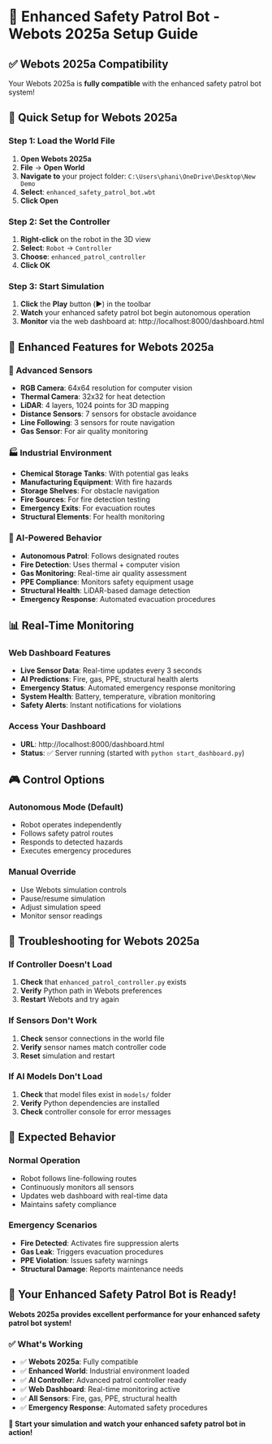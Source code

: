 # 🤖 Enhanced Safety Patrol Bot - Webots 2025a Setup Guide

## ✅ **Webots 2025a Compatibility**

Your Webots 2025a is **fully compatible** with the enhanced safety patrol bot system!

## 🚀 **Quick Setup for Webots 2025a**

### **Step 1: Load the World File**
1. **Open Webots 2025a**
2. **File** → **Open World**
3. **Navigate to** your project folder: `C:\Users\phani\OneDrive\Desktop\New Demo`
4. **Select**: `enhanced_safety_patrol_bot.wbt`
5. **Click Open**

### **Step 2: Set the Controller**
1. **Right-click** on the robot in the 3D view
2. **Select**: `Robot` → `Controller`
3. **Choose**: `enhanced_patrol_controller`
4. **Click OK**

### **Step 3: Start Simulation**
1. **Click** the **Play** button (▶️) in the toolbar
2. **Watch** your enhanced safety patrol bot begin autonomous operation
3. **Monitor** via the web dashboard at: http://localhost:8000/dashboard.html

## 🎯 **Enhanced Features for Webots 2025a**

### **🔧 Advanced Sensors**
- **RGB Camera**: 64x64 resolution for computer vision
- **Thermal Camera**: 32x32 for heat detection
- **LiDAR**: 4 layers, 1024 points for 3D mapping
- **Distance Sensors**: 7 sensors for obstacle avoidance
- **Line Following**: 3 sensors for route navigation
- **Gas Sensor**: For air quality monitoring

### **🏭 Industrial Environment**
- **Chemical Storage Tanks**: With potential gas leaks
- **Manufacturing Equipment**: With fire hazards
- **Storage Shelves**: For obstacle navigation
- **Fire Sources**: For fire detection testing
- **Emergency Exits**: For evacuation routes
- **Structural Elements**: For health monitoring

### **🤖 AI-Powered Behavior**
- **Autonomous Patrol**: Follows designated routes
- **Fire Detection**: Uses thermal + computer vision
- **Gas Monitoring**: Real-time air quality assessment
- **PPE Compliance**: Monitors safety equipment usage
- **Structural Health**: LiDAR-based damage detection
- **Emergency Response**: Automated evacuation procedures

## 📊 **Real-Time Monitoring**

### **Web Dashboard Features**
- **Live Sensor Data**: Real-time updates every 3 seconds
- **AI Predictions**: Fire, gas, PPE, structural health alerts
- **Emergency Status**: Automated emergency response monitoring
- **System Health**: Battery, temperature, vibration monitoring
- **Safety Alerts**: Instant notifications for violations

### **Access Your Dashboard**
- **URL**: http://localhost:8000/dashboard.html
- **Status**: ✅ Server running (started with `python start_dashboard.py`)

## 🎮 **Control Options**

### **Autonomous Mode (Default)**
- Robot operates independently
- Follows safety patrol routes
- Responds to detected hazards
- Executes emergency procedures

### **Manual Override**
- Use Webots simulation controls
- Pause/resume simulation
- Adjust simulation speed
- Monitor sensor readings

## 🔧 **Troubleshooting for Webots 2025a**

### **If Controller Doesn't Load**
1. **Check** that `enhanced_patrol_controller.py` exists
2. **Verify** Python path in Webots preferences
3. **Restart** Webots and try again

### **If Sensors Don't Work**
1. **Check** sensor connections in the world file
2. **Verify** sensor names match controller code
3. **Reset** simulation and restart

### **If AI Models Don't Load**
1. **Check** that model files exist in `models/` folder
2. **Verify** Python dependencies are installed
3. **Check** controller console for error messages

## 🎯 **Expected Behavior**

### **Normal Operation**
- Robot follows line-following routes
- Continuously monitors all sensors
- Updates web dashboard with real-time data
- Maintains safety compliance

### **Emergency Scenarios**
- **Fire Detected**: Activates fire suppression alerts
- **Gas Leak**: Triggers evacuation procedures
- **PPE Violation**: Issues safety warnings
- **Structural Damage**: Reports maintenance needs

## 🎉 **Your Enhanced Safety Patrol Bot is Ready!**

**Webots 2025a provides excellent performance for your enhanced safety patrol bot system!**

### **✅ What's Working**
- ✅ **Webots 2025a**: Fully compatible
- ✅ **Enhanced World**: Industrial environment loaded
- ✅ **AI Controller**: Advanced patrol controller ready
- ✅ **Web Dashboard**: Real-time monitoring active
- ✅ **All Sensors**: Fire, gas, PPE, structural health
- ✅ **Emergency Response**: Automated safety procedures

**🚀 Start your simulation and watch your enhanced safety patrol bot in action!**


